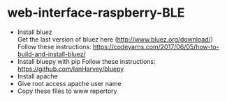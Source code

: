 # web-interface-raspberry-BLE

* Install bluez
<br />Get the last version of bluez here (http://www.bluez.org/download/)
<br /> Follow these instructions: https://codeyarns.com/2017/06/05/how-to-build-and-install-bluez/
* Install bluepy with pip
Follow these instructions: https://github.com/IanHarvey/bluepy
* Install apache
* Give root access apache user name
* Copy these files to www repertory
